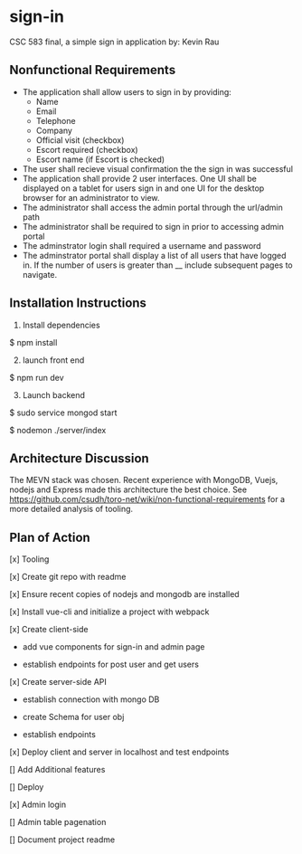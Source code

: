 # sign-in
CSC 583 final, a simple sign in application
by: Kevin Rau

## Nonfunctional Requirements

- The application shall allow users to sign in by providing:
  - Name
  - Email 
  - Telephone
  - Company
  - Official visit (checkbox)
  - Escort required (checkbox)
  - Escort name (if Escort is checked)
- The user shall recieve visual confirmation the the sign in was successful
- The application shall provide 2 user interfaces. One UI shall be displayed on a tablet for users sign in and one UI for the desktop browser for an administrator to view.
- The administrator shall access the admin portal through the url/admin path
- The administrator shall be required to sign in prior to accessing admin portal
- The adminstrator login shall required a username and password
- The adminstrator portal shall display a list of all users that have logged in. If the number of users is greater than __ include subsequent pages to navigate.

## Installation Instructions

1. Install dependencies

$ npm install

2. launch front end

$ npm run dev

3. Launch backend

$ sudo service mongod start

$ nodemon ./server/index

## Architecture Discussion

The MEVN stack was chosen. Recent experience with MongoDB, Vuejs, nodejs and Express made this architecture the best choice. See  https://github.com/csudh/toro-net/wiki/non-functional-requirements for a more detailed analysis of tooling. 

## Plan of Action

[x] Tooling

[x] Create git repo with readme

[x] Ensure recent copies of nodejs and mongodb are installed

[x] Install vue-cli and initialize a project with webpack

[x] Create client-side

  - add vue components for sign-in and admin page
  
  - establish endpoints for post user and get users
  
[x] Create server-side API

  - establish connection with mongo DB
  
  - create Schema for user obj
  
  - establish endpoints 
  
[x] Deploy client and server in localhost and test endpoints

[] Add Additional features

  [] Deploy
  
  [x] Admin login
  
  [] Admin table pagenation
  
[] Document project readme

